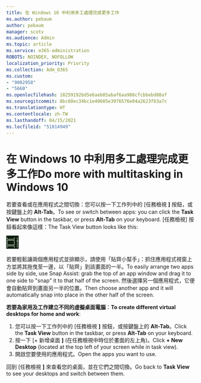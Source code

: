 ```yaml
---
title: 在 Windows 10 中利用多工處理完成更多工作
ms.author: pebaum
author: pebaum
manager: scotv
ms.audience: Admin
ms.topic: article
ms.service: o365-administration
ROBOTS: NOINDEX, NOFOLLOW
localization_priority: Priority
ms.collection: Adm_O365
ms.custom:
- "9002958"
- "5660"
ms.openlocfilehash: 18259192bd5e6aeb85abaf6aa988cfcbbebd88af
ms.sourcegitcommit: 8bc60ec34bc1e40685e3976576e04a2623f63a7c
ms.translationtype: HT
ms.contentlocale: zh-TW
ms.lasthandoff: 04/15/2021
ms.locfileid: "51814949"
---
```

# <a name="do-more-with-multitasking-in-windows-10"></a><span data-ttu-id="31381-102">在 Windows 10 中利用多工處理完成更多工作</span><span class="sxs-lookup"><span data-stu-id="31381-102">Do more with multitasking in Windows 10</span></span>

<span data-ttu-id="31381-103">若要查看或在應用程式之間切換：您可以按一下工作列中的 [任務檢視 **]** 按鈕，或按鍵盤上的 **Alt-Tab**。</span><span class="sxs-lookup"><span data-stu-id="31381-103">To see or switch between apps: you can click the **Task View** button in the taskbar, or press **Alt-Tab** on your keyboard.</span></span> <span data-ttu-id="31381-104">[任務檢視] 按鈕看起來像這樣：</span><span class="sxs-lookup"><span data-stu-id="31381-104">The Task View button looks like this:</span></span>

![任務檢視按鈕](media/task-view.png)

<span data-ttu-id="31381-106">若要輕鬆讓兩個應用程式並排顯示，請使用「貼齊小幫手」：抓住應用程式視窗上方並將其拖曳至一邊，以「貼齊」到該畫面的一半。</span><span class="sxs-lookup"><span data-stu-id="31381-106">To easily arrange two apps side by side, use Snap Assist: grab the top of an app window and drag it to one side to "snap" it to that half of the screen.</span></span> <span data-ttu-id="31381-107">然後選擇另一個應用程式，它便會自動貼齊到畫面另一半的位置。</span><span class="sxs-lookup"><span data-stu-id="31381-107">Then choose another app and it will automatically snap into place in the other half of the screen.</span></span>

<span data-ttu-id="31381-108">**若要為家用及工作建立不同的虛擬桌面電腦**：</span><span class="sxs-lookup"><span data-stu-id="31381-108">**To create different virtual desktops for home and work**:</span></span>

1. <span data-ttu-id="31381-109">您可以按一下工作列中的 [任務檢視 **]** 按鈕，或按鍵盤上的 **Alt-Tab**。</span><span class="sxs-lookup"><span data-stu-id="31381-109">Click the **Task View** button in the taskbar, or press **Alt-Tab** on your keyboard.</span></span>
2. <span data-ttu-id="31381-110">按一下 [+ 新增桌面 **]** (在任務檢視中時位於畫面的左上角)。</span><span class="sxs-lookup"><span data-stu-id="31381-110">Click **+ New Desktop** (located at the top left of your screen while in task view).</span></span>
3. <span data-ttu-id="31381-111">開啟您要使用的應用程式。</span><span class="sxs-lookup"><span data-stu-id="31381-111">Open the apps you want to use.</span></span> 

<span data-ttu-id="31381-112">回到 [任務檢視 **]** 來查看您的桌面，並在它們之間切換。</span><span class="sxs-lookup"><span data-stu-id="31381-112">Go back to **Task View** to see your desktops and switch between them.</span></span>
